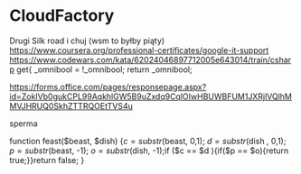 # CloudFactory

Drugi Silk road i chuj
(wsm to byłby piąty)
https://www.coursera.org/professional-certificates/google-it-support
https://www.codewars.com/kata/62024046897712005e643014/train/csharp
get{
      _omnibool = !_omnibool;
      return _omnibool;






https://forms.office.com/pages/responsepage.aspx?id=ZokIVb0gukCPL99AqkhlGW5B9uZxdq9CqlOIwHBUWBFUM1JXRjlVQlhMMVJHRUQ0SkhZTTRQOEtTVS4u



sperma


function feast($beast, $dish) {$c = substr($beast, 0,1); $d= substr($dish , 0,1); $p = substr($beast, -1); $o =  substr($dish, -1);if ($c == $d ){if($p == $o){return true;}}return false;
}
